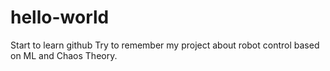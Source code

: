 # hello-world
Start to learn github
Try to remember my project about robot control based on ML and Chaos Theory. 

